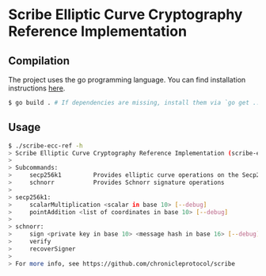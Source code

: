 # Scribe Elliptic Curve Cryptography Reference Implementation

## Compilation

The project uses the go programming language. You can find installation instructions [here](https://golang.org).

```bash
$ go build . # If dependencies are missing, install them via `go get ...`
```

## Usage

```bash
$ ./scribe-ecc-ref -h
> Scribe Elliptic Curve Cryptography Reference Implementation (scribe-ecc-ref)
>
> Subcommands:
> 	  secp256k1		    Provides elliptic curve operations on the Secp256k1 curve
> 	  schnorr			Provides Schnorr signature operations
>
> secp256k1:
> 	  scalarMultiplication <scalar in base 10> [--debug]
> 	  pointAddition <list of coordinates in base 10> [--debug]
>
> schnorr:
> 	  sign <private key in base 10> <message hash in base 16> [--debug]
> 	  verify
> 	  recoverSigner
>
> For more info, see https://github.com/chronicleprotocol/scribe
```
